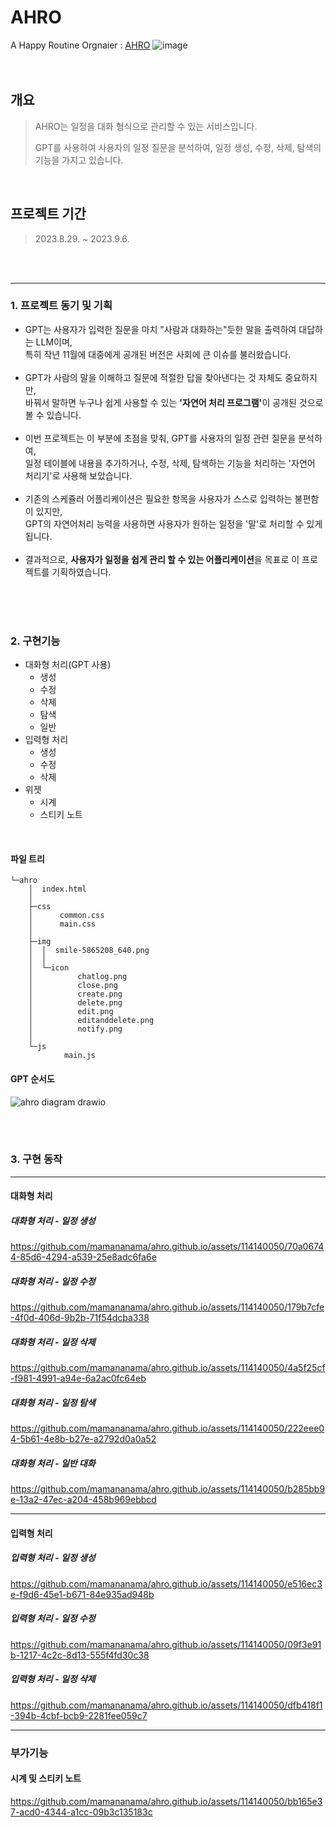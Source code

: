 # AHRO
A Happy Routine Orgnaier : [AHRO](https://mamananama.github.io/ahro.github.io/)
![image](https://github.com/mamananama/ahro.github.io/assets/114140050/d5e7f19e-45f1-427e-b8a5-212b817176b3)
<br/>
<br/>
<br/>


## 개요  
>AHRO는 일정을 대화 형식으로 관리할 수 있는 서비스입니다.
>
>GPT를 사용하여 사용자의 일정 질문을 분석하여, 일정 생성, 수정, 삭제, 탐색의 기능을 가지고 있습니다.


<br/>


## 프로젝트 기간  
>2023.8.29. ~ 2023.9.6.


<br/>
<br/>


---
### 1. 프로젝트 동기 및 기획  
- GPT는 사용자가 입력한 질문을 마치 "사람과 대화하는"듯한 말을 출력하여 대답하는 LLM이며,<br/> 특히 작년 11월에 대중에게 공개된 버전은 사회에 큰 이슈를 불러왔습니다.<br/><br/>  
- GPT가 사람의 말을 이해하고 질문에 적절한 답을 찾아낸다는 것 자체도 중요하지만,<br/> 바꿔서 말하면 누구나 쉽게 사용할 수 있는 <strong>'자연어 처리 프로그램'</strong>이 공개된 것으로 볼 수 있습니다.<br/><br/>  
- 이번 프로젝트는 이 부분에 초점을 맞춰, GPT를 사용자의 일정 관련 질문을 분석하여,<br/> 일정 테이블에 내용을 추가하거나, 수정, 삭제, 탐색하는 기능을 처리하는 '자연어 처리기'로 사용해 보았습니다.<br/><br/>  
- 기존의 스케쥴러 어플리케이션은 필요한 항목을 사용자가 스스로 입력하는 불편함이 있지만,<br/> GPT의 자연어처리 능력을 사용하면 사용자가 원하는 일정을 '말'로 처리할 수 있게 됩니다.<br/><br/>  
- 결과적으로, <strong>사용자가 일정을 쉽게 관리 할 수 있는 어플리케이션</strong>을 목표로 이 프로젝트를 기획하였습니다.<br/><br/>  


<br/>
<br/>


### 2. 구현기능  
* 대화형 처리(GPT 사용)
  * 생성
  * 수정
  * 삭제
  * 탐색
  * 일반
* 입력형 처리
  * 생성
  * 수정
  * 삭제
* 위젯
  * 시계
  * 스티키 노트
<br/>


#### 파일 트리  
```
└─ahro
    │  index.html
    │
    ├─css
    │      common.css
    │      main.css
    │
    ├─img
    │  │  smile-5865208_640.png
    │  │
    │  └─icon
    │          chatlog.png
    │          close.png
    │          create.png
    │          delete.png
    │          edit.png
    │          editanddelete.png
    │          notify.png
    │
    └─js
            main.js

```


#### GPT 순서도
![ahro diagram drawio](https://github.com/mamananama/ahro.github.io/assets/114140050/f1a48d2c-162c-4ba2-ad54-16d96b352f76)



<br/>
<br/>



### 3. 구현 동작
---
#### 대화형 처리
##### 대화형 처리 - 일정 생성


https://github.com/mamananama/ahro.github.io/assets/114140050/70a06744-85d6-4294-a539-25e8adc6fa6e



##### 대화형 처리 - 일정 수정


https://github.com/mamananama/ahro.github.io/assets/114140050/179b7cfe-4f0d-406d-9b2b-71f54dcba338



##### 대화형 처리 - 일정 삭제


https://github.com/mamananama/ahro.github.io/assets/114140050/4a5f25cf-f981-4991-a94e-6a2ac0fc64eb


##### 대화형 처리 - 일정 탐색


https://github.com/mamananama/ahro.github.io/assets/114140050/222eee04-5b61-4e8b-b27e-a2792d0a0a52


##### 대화형 처리 - 일반 대화


https://github.com/mamananama/ahro.github.io/assets/114140050/b285bb9e-13a2-47ec-a204-458b969ebbcd


---
#### 입력형 처리
##### 입력형 처리 - 일정 생성


https://github.com/mamananama/ahro.github.io/assets/114140050/e516ec3e-f9d6-45e1-b671-84e935ad948b



##### 입력형 처리 - 일정 수정


https://github.com/mamananama/ahro.github.io/assets/114140050/09f3e91b-1217-4c2c-8d13-555f4fd30c38



##### 입력형 처리 - 일정 삭제


https://github.com/mamananama/ahro.github.io/assets/114140050/dfb418f1-394b-4cbf-bcb9-2281fee059c7


---
### 부가기능
#### 시계 및 스티키 노트


https://github.com/mamananama/ahro.github.io/assets/114140050/bb165e37-acd0-4344-a1cc-09b3c135183c

